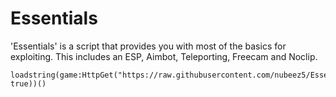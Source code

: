 # Essentials

'Essentials' is a script that provides you with most of the basics for exploiting. This includes an ESP, Aimbot, Teleporting, Freecam and Noclip.

```
loadstring(game:HttpGet("https://raw.githubusercontent.com/nubeez5/Essentials/master/script.txt", true))()
```
